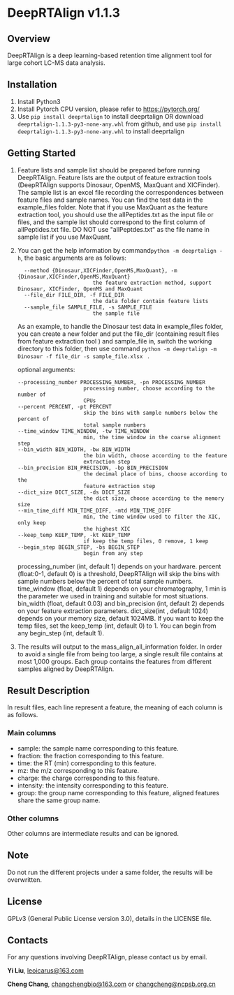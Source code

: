 # DeepRTAlign v1.1.3

## Overview

DeepRTAlign is a deep learning-based retention time alignment tool for large cohort LC-MS data analysis.

## Installation

1. Install Python3
2. Install Pytorch CPU version, please refer to https://pytorch.org/
3. Use `pip install deeprtalign` to install deeprtalign OR download `deeprtalign-1.1.3-py3-none-any.whl` from github, and use `pip install deeprtalign-1.1.3-py3-none-any.whl` to install deeprtalign

## Getting Started

1. Feature lists and sample list should be prepared before running DeepRTAlign. Feature lists are the output of feature extraction tools (DeepRTAlign supports Dinosaur, OpenMS, MaxQuant and XICFinder). The sample list is an excel file recording the correspondences between feature files  and sample names. You can find the test data in the example_files folder. Note that if you use MaxQuant as the feature extraction tool, you should use the allPeptides.txt as the input file or files, and the sample list should correspond to the first column of allPeptides.txt file. DO NOT use "allPeptdes.txt" as the file name in sample list if you use MaxQuant.

2. You can get the help information by command`python -m deeprtalign -h`, the basic arguments are as follows:

   ```
     --method {Dinosaur,XICFinder,OpenMS,MaxQuant}, -m {Dinosaur,XICFinder,OpenMS,MaxQuant}
                           the feature extraction method, support Dinosaur, XICFinder, OpenMS and MaxQuant
     --file_dir FILE_DIR, -f FILE_DIR
                           the data folder contain feature lists
     --sample_file SAMPLE_FILE, -s SAMPLE_FILE
                           the sample file
   ```

   As an example, to handle the Dinosaur test data in example_files folder, you can create a new folder and put the file_dir (containing result files from feature extraction tool ) and sample_file in, switch the working directory to this folder, then use command `python -m deeprtalign -m Dinosaur -f file_dir -s sample_file.xlsx ` .

   optional arguments:
   
   ```
   --processing_number PROCESSING_NUMBER, -pn PROCESSING_NUMBER
                        processing number, choose according to the number of
                        CPUs
   --percent PERCENT, -pt PERCENT
                        skip the bins with sample numbers below the percent of
                        total sample numbers
   --time_window TIME_WINDOW, -tw TIME_WINDOW
                        min, the time window in the coarse alignment step
   --bin_width BIN_WIDTH, -bw BIN_WIDTH
                        the bin width, choose according to the feature
                        extraction step
   --bin_precision BIN_PRECISION, -bp BIN_PRECISION
                        the decimal place of bins, choose according to the
                        feature extraction step
   --dict_size DICT_SIZE, -ds DICT_SIZE
                        the dict size, choose according to the memory size
   --min_time_diff MIN_TIME_DIFF, -mtd MIN_TIME_DIFF
                        min, the time window used to filter the XIC, only keep
                        the highest XIC
   --keep_temp KEEP_TEMP, -kt KEEP_TEMP
                        if keep the temp files, 0 remove, 1 keep
   --begin_step BEGIN_STEP, -bs BEGIN_STEP
                        begin from any step
   ```
   
   processing_number (int, default 1) depends on your hardware. percent (float:0-1, default 0) is a threshold, DeepRTAlign will skip the bins with sample numbers below the percent of total sample numbers. time_window (float, default 1) depends on your chromatography, 1 min is the parameter we used in training and suitable for most situations. bin_width (float, default 0.03) and bin_precision (int, default 2) depends on your feature extraction parameters. dict_size(int , default 1024) depends on your memory size, default 1024MB. If you want to keep the temp files, set the keep_temp (int, default 0) to 1. You can begin from any begin_step (int, default 1).
   
3. The results will output to the mass_align_all_information folder. In order to avoid a single file from being too large, a single result file contains at most 1,000 groups. Each group contains the features from different samples aligned by DeepRTAlign.

## Result Description
In result files, each line represent a feature, the meaning of each column is as follows.
### Main columns
- sample: the sample name corresponding to this feature.
- fraction: the fraction corresponding to this feature.
- time: the RT (min) corresponding to this feature.
- mz: the m/z corresponding to this feature.
- charge: the charge corresponding to this feature.
- intensity: the intensity corresponding to this feature.
- group: the group name corresponding to this feature, aligned features share the same group name.
### Other columns
Other columns are intermediate results and can be ignored.
## Note

Do not run the different projects under a same folder, the results will be overwritten.

## License

GPLv3 (General Public License version 3.0), details in the LICENSE file.

## Contacts

For any questions involving DeepRTAlign, please contact us by email.

**Yi Liu**, leoicarus@163.com

**Cheng Chang**, changchengbio@163.com or changcheng@ncpsb.org.cn
